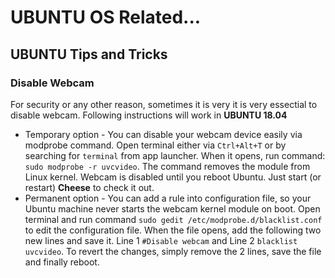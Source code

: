 # UBUNTU OS Related...

## UBUNTU Tips and Tricks

### Disable Webcam


For security or any other reason, sometimes it is very it is very essectial to disable webcam. Following instructions will work in __UBUNTU 18.04__   

* Temporary option - You can disable your webcam device easily via modprobe command. Open terminal either via `Ctrl+Alt+T` or by searching for `terminal` from app launcher. When it opens, run command: `sudo modprobe -r uvcvideo`. The command removes the module from Linux kernel. Webcam is disabled until you reboot Ubuntu. Just start (or restart) **Cheese** to check it out.
* Permanent option - You can add a rule into configuration file, so your Ubuntu machine never starts the webcam kernel module on boot. Open terminal and run command `sudo gedit /etc/modprobe.d/blacklist.conf` to edit the configuration file. When the file opens, add the following two new lines and save it. Line 1 `#Disable webcam` and Line 2 `blacklist uvcvideo`. To revert the changes, simply remove the 2 lines, save the file and finally reboot.

